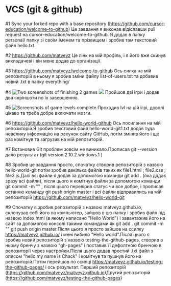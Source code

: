 # VCS (git & github)

#1
Sync your forked repo with a base repository (https://github.com/cursor-education/welcome-to-github)
Це завдання я виконав відіславши pull request на cursor-education/welcome-to-github.
Я додав в папку personal/ папку зі своїм іменем та прізвищем і зробив там текстовий файл hello.txt.

#2
https://github.com/matveyz
Це лінк на мій профіль, і я його вже скинув викладачеві і він мене додав до організації.

#3
https://github.com/matveyz/welcome-to-github
Ось силка на мій репозиторій в ньому я зробив зміни файлу list-of-users.txt та добавив новий .txt в папку everything/

#4
![Two screenshots of finishing 2 games](https://pp.vk.me/c637422/v637422230/1940e/18XayAZmzac.jpg)
![](https://pp.vk.me/c637422/v637422230/19418/cWEqNrnrM5o.jpg)
Пройшов дві ігри і додав два скріншоти по їх завершенню.

#5
![Screenshots of game levels complete](https://pp.vk.me/c637422/v637422230/19422/mACUJ6HU6Lk.jpg)
Проходив lvl на цій ігрі, доволі цікаво та треба добре включати мозги.

#6
https://github.com/matveyz/hello-world-github
Ось посилання на мій репозиторій.Я зробив текстовий файл hello-world-git1.txt додав туда невелику інформацію на рахунок сайту GitHub, потім змінив його і ще раз комітнув та загрузив на мій репозиторій.

#7
Встановив Git проблем зовсім не виникало.Прописав git --version дало результат (git version 2.10.2.windows.1
)

#8
Зробив це завдання просто, спочатку створив репозиторій з назвою hello-world-git потім зробив декілька файлів таких як file1.html ; file2.css ; file3.js.Далі всі файли я додав за допомогою команди git add . (яка додає зразу всі файли), після цього я комітнув файли за допомогою команди git commit -m "" , після цього перевірив статус чи все добре, і прописав останню команду git push origin master і всі файли відправились на мій репозиторій https://github.com/matveyz/hello-world-git

#9
Спочатку я зробив репозиторій з назвою matveyz.github.io, склонував собі його на компьютер, зайшов в цю папку і зробив файл під назвою 
index.html (в якому написано "Hello World") і завантажив його на сайт за допомогою консолі такими командами як git add .  git commit -m "" 
git push origin master.Після цього я просто зайшов на ссилку https://matveyz.github.io/ і мені вибило "Hello world".Після цього я зробив новий репозиторій з назвою testing-the-github-pages, створив в ньому бренчу з назвою "gh-pages" і поставив її дефолтною бренчою в репозиторії через настройки.Після цього додав простий .txt файл з описом "hello my name is Chack" і комітнув та пушнув його на репозиторій.Потім перейшов по ссилці https://matveyz.github.io/testing-the-github-pages/ і ось результат.
Перший репозиторій (https://github.com/matveyz/matveyz.github.io)Другий репозиторій (https://github.com/matveyz/testing-the-github-pages)
